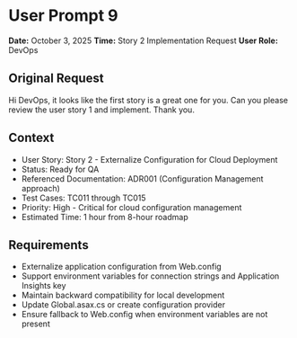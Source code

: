 # User Prompt 9

**Date:** October 3, 2025
**Time:** Story 2 Implementation Request
**User Role:** DevOps

## Original Request
Hi DevOps, it looks like the first story is a great one for you. Can you please review the user story 1 and implement. Thank you. 

## Context
- User Story: Story 2 - Externalize Configuration for Cloud Deployment
- Status: Ready for QA
- Referenced Documentation: ADR001 (Configuration Management approach)
- Test Cases: TC011 through TC015
- Priority: High - Critical for cloud configuration management
- Estimated Time: 1 hour from 8-hour roadmap

## Requirements
- Externalize application configuration from Web.config
- Support environment variables for connection strings and Application Insights key
- Maintain backward compatibility for local development
- Update Global.asax.cs or create configuration provider
- Ensure fallback to Web.config when environment variables are not present
